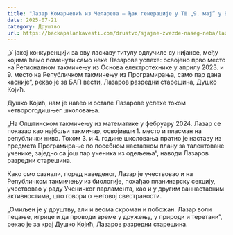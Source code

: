 ```yaml
---
title: "Лазар Комарчевић из Челарева – Ђак генерације у ТШ „9. мај“ у Бачкој Паланци"
date: 2025-07-21
category: Друштво
url: https://backapalankavesti.com/drustvo/sjajne-zvezde-naseg-neba/lazar-komarcevic-iz-celareva-djak-generacije-u-ts-9-maj-u-backoj-palanci/
---
```


„У јакој конкуренцији за ову ласкаву титулу одлучиле су нијансе, међу којима ћемо поменути само неке Лазарове успехе: освојено прво место на Регионалном такмичењу из Основа електротехнике у априлу 2023. и 9. место на Републичком такмичењу из Програмирања, само пар дана касније“, рекао је за БАП вести, Лазаров разредни старешина, Душко Којић.

Душко Којић, нам је навео и остале Лазарове успехе током четворогодишњег школовања.

„На Општинском такмичењу из математике у фебруару 2024. Лазар се показао као најбољи такмичар, освојивши 1. место и пласман на републички ниво. Током 3. и 4. године школовања пратио је наставу из предмета Програмирање по посебном наставном плану за талентоване ученике, заједно са још пар ученика из одељења“, наводи Лазаров разредни старешина.

Како смо сазнали, поред наведеног, Лазар је учествовао и на Републичком такмичењу из биологије, похађао планинарску секцију, учествовао у раду Ученичког парламента, као и у другим ваннаставним активностима, што говори о његовој свестраности.

„Омиљен је у друштву, али и веома скроман и побожан. Лазар воли пецање, игрице и да проводи време у дружењу, у природи и теретани“, рекао је за крај Душко Којић, Лазаров разредни старешина.
